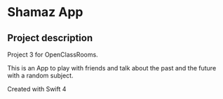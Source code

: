 # Shamaz App #


## Project description ## 

Project 3 for OpenClassRooms.

This is an App to play with friends and talk about the past and the future with a random subject. 

Created with Swift 4